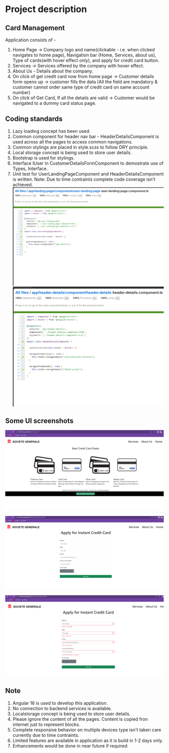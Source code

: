 # Project description

## Card Management

Application consists of - 

1. Home Page -> Company logo and name(clickable - i.e. when clicked navigates to home page), Navigation bar (Home, Services, about us), Type of cards(with hover effect only), and apply for credit card button.
2. Services -> Services offered by the company with hover effect.
3. About Us - Details about the company.
4. On click of get credit card now from home page -> Customer details form opens up -> customer fills the data (All the field are mandatory & customer cannot order same type of credit card on same account number)
5. On click of Get Card, If all the details are valid -> Customer would be navigated to a dummy card status page.

## Coding standards
1. Lazy loading concept has been used.
2. Common component for header nav bar - HeaderDetailsComponent is used across all the pages to access common navigations.
3. Common stylings are placed in style.scss to follow DRY principle.
4. Local storage concept is being used to store user details.
5. Bootstrap is used for stylings.
6. Interface IUser in CustomerDetailsFormComponent to demostrate use of Types, Interface.
7. Unit test for UserLandingPageComponent and HeaderDetailsComponent is written. Note: Due to time contraints complete code coverage isn't achieved.
![Alt text](image.png)
![Alt text](image-1.png)

## Some UI screenshots

![Alt text](image-2.png)

![Alt text](image-3.png)

![Alt text](image-4.png)

## Note
1. Angular 16 is used to develop this application.
2. No connection to backend services is available.
3. Localstorage concept is being used to store user details.
4. Please ignore the content of all the pages. Content is copied fron internet just to represent blocks.
5. Complete responsive behavior on multiple devices type isn't taken care currently due to time contraints.
6. Limited features are available in application as it is build in 1-2 days only.
7. Enhancements would be done in near future if required.